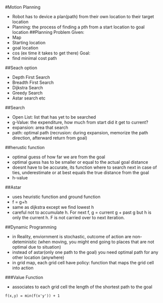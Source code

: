 #Motion Planning
* Robot has to device a plan(path) from their own location to their target location
* Planning: the process of finding a pth from a start location to goal location
##Planning Problem
Given:
* Map
* Starting location
* goal location
* cos (ex time it takes to get there)
Goal:
* find minimal cost path

##Seach option
* Depth First Search
* Breadth First Search
* Dijkstra Search
* Greedy Search
* Astar search
etc

##Search
* Open List: list that has yet to be searched
* g-Value: the expenditure, how much from start did it get to current?
* expansion: area that search
* path: optimal path (recrusion: during expansion, memorize the path direction, afterward return from goal)

##herustic function
* optimal guess of how far we are from the goal
* optimal guess has to be smaller or equal to the actual goal distance
* doesnt have to be accurate, its function where to search next in case of ties, underestimate or at best equals the true distance from the goal
* h-value

##Astar
* uses heuristic function and ground function
* f = g+h
* same as dijkstra except we find lowest h
* careful not to accumulate h. For next f, g = current g + past g but h is only the current h. F is not carried over to next iteration.

##Dynamic Programming
* in Reality, enviornment is stochastic, outcome of action are non-deteministic (when moving, you might end going to places that are not optimal due to situation)
* instead of astar(only one path to the goal) you need optimal path for any other location (anywhere)
* in grid map, each grid cell have policy: function that maps the grid cell into action

###Value Function
* associates to each grid cell the length of the shortest path to the goal
```
f(x,y) = min(f(x'y')) + 1
```



